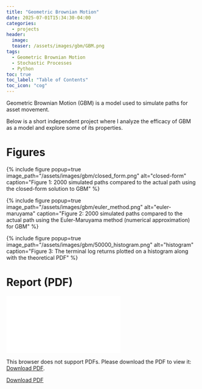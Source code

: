 ```yaml
---
title: "Geometric Brownian Motion"
date: 2025-07-01T15:34:30-04:00
categories:
  - projects
header:
  image: 
  teaser: /assets/images/gbm/GBM.png
tags:
  - Geometric Brownian Motion
  - Stochastic Processes
  - Python
toc: true
toc_label: "Table of Contents"
toc_icon: "cog"
---
```

Geometric Brownian Motion (GBM) is a model used to simulate paths for asset movement. 

Below is a short independent project where I analyze the efficacy of GBM as a model and explore some of its properties.

# Figures
{% include figure popup=true image_path="/assets/images/gbm/closed_form.png" alt="closed-form" caption="Figure 1: 2000 simulated paths compared to the actual path using the closed-form solution to GBM" %}

{% include figure popup=true image_path="/assets/images/gbm/euler_method.png" alt="euler-maruyama" caption="Figure 2: 2000 simulated paths compared to the actual path using the Euler-Maruyama method (numerical approximation) for GBM" %}

{% include figure popup=true image_path="/assets/images/gbm/50000_histogram.png" alt="histogram" caption="Figure 3: The terminal log returns plotted on a histogram along with the theoretical PDF" %}

# Report (PDF)

<object data="/assets/images/gbm/Geometric_Brownian_Motion_as_a_Model_for_Stock_Prices.pdf#zoom=75&navpanes=0" type="application/pdf" width="612px" height="600px">
    <embed src="/assets/images/gbm/Geometric_Brownian_Motion_as_a_Model_for_Stock_Prices.pdf">
        <p>This browser does not support PDFs. Please download the PDF to view it: <a href="/assets/images/gbm/Geometric_Brownian_Motion_as_a_Model_for_Stock_Prices.pdf">Download PDF</a>.</p>
    </embed>
</object>

<a href="/assets/images/gbm/Geometric_Brownian_Motion_as_a_Model_for_Stock_Prices.pdf">Download PDF</a>

<!--
<iframe src="/assets/images/gbm/Geometric_Brownian_Motion_as_a_Model_for_Stock_Prices.pdf#zoom=75&navpanes=0" width="100%" height="600px">
  <p>Your browser does not support iframes. <a href="your_document.pdf">Download the PDF</a> instead.</p>
</iframe>
-->

